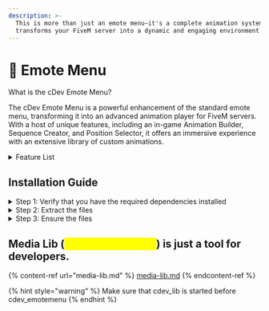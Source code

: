 ```yaml
---
description: >-
  This is more than just an emote menu—it's a complete animation system that
  transforms your FiveM server into a dynamic and engaging environment.
---
```


# 🕺 Emote Menu

What is the cDev Emote Menu?

The cDev Emote Menu is a powerful enhancement of the standard emote menu, transforming it into an advanced animation player for FiveM servers. With a host of unique features, including an in-game Animation Builder, Sequence Creator, and Position Selector, it offers an immersive experience with an extensive library of custom animations.

<details>

<summary>Feature List</summary>



* **Advanced Animation Builder:**\
  Create custom animations by combining any two animations and one expression with our modern drag-and-drop UI. All custom-built animations are saved to a dedicated category on the client side.
* **Sequence Creator:**\
  Build sequences by selecting multiple animations and assigning specific durations to each. These sequences are also saved to a client-side category.
* **Built-in GIF Recorder:**\
  With our new media library, players can easily record GIFs by entering a few details.
* **Idle System:**\
  Players can set custom idle animations. Server owners can enable this feature, and player preferences are saved between restarts.
* **Position Selector:**\
  Choose the exact position for your animations before playing them, giving you full control over your character's movements.
* **Favorite System:**\
  With over 8,000 animations available, you can save your favorites in a dedicated category, all stored on the client side.
* **Modern & Intuitive UI:**\
  Our user interface is designed to be sleek and user-friendly, ensuring an easy experience for all players.
* **Optimized Performance:**\
  The resource runs at `0.0 ms` when idle and peaks at only `~0.02 ms` while in use, ensuring minimal impact on performance.
* **Custom Hotkey System:**\
  Drag and drop animations into hotkey slots for quick access during gameplay.
* **VIP Functionality:**\
  Server owners can lock specific animations behind a VIP system (function is not escrowed). Discord integration is supported for easy management.
* **Extensive Animation Library:**\
  With over 8,000 animations including: Couple dances, couple poses, car animations (to interact inside the car), car couples animations, couple interactions, couple carry, solo poses, solo animations, police animations, dances, pet (characther) shared animations or alone, walk styles, idles.
* **Expression System:**\
  Players can express themselves with custom facial expressions that are saved between restarts.
* **Walk Styles:**\
  Save your character's walk style preferences and ensure they persist across sessions.
* **GIF-Based Content:**\
  All GIFs and media are uploaded to the cDev CDN, reducing server storage requirements for server owners.
* **Rule Feature:**\
  Restrict specific animations to designated players via a rule feature (API available for server owners).

</details>



## Installation Guide

<details>

<summary>Step 1: Verify that you have the required dependencies installed</summary>

Before you can use this resource, you'll need to make sure that you have the following resource installed:

1. cdev\_lib <mark style="color:green;">(included with this resource)</mark>

</details>

<details>

<summary>Step 2: Extract the files</summary>

1. Extract the contents of the `cdev-emotemenu.pack.zip` folder and place the resulting folder in your server's resource directory.

2) Extract the contents of the `cdev_emotemenuassets.pack.zip`folder and place the resulting folder in your server's resource directory.

</details>

<details>

<summary>Step 3: Ensure the files</summary>

Your ensure should look like this in your `server.cfg`

```lua
ensure cdev_emotemenuassets
ensure cdev_lib
ensure cdev_emotemenu
```

</details>

## Media Lib (<mark style="color:yellow;">no need to ensure</mark>) is just a tool for developers.

{% content-ref url="media-lib.md" %}
[media-lib.md](media-lib.md)
{% endcontent-ref %}

{% hint style="warning" %}
Make sure that cdev\_lib is started before cdev\_emotemenu
{% endhint %}

